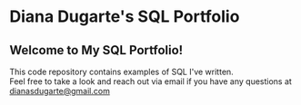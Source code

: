 # Diana Dugarte's SQL Portfolio

## Welcome to My SQL Portfolio! 
This code repository contains examples of SQL I've written.  
Feel free to take a look and reach out via email if you have any questions at dianasdugarte@gmail.com 
